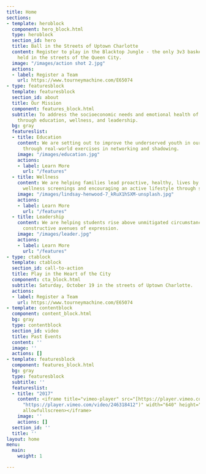```yaml
---
title: Home
sections:
- template: heroblock
  component: hero_block.html
  type: heroblock
  section_id: hero
  title: Ball in the Streets of Uptown Charlotte
  content: Register to play in the Blacktop Jungle - the only 3v3 basketball tournament
    held in the streets of the Queen City.
  image: "/images/action shot 2.jpg"
  actions:
  - label: Register a Team
    url: https://www.tourneymachine.com/E65074
- type: featuresblock
  template: featuresblock
  section_id: about
  title: Our Mission
  component: features_block.html
  subtitle: To address the socioeconomic needs and emotional health of our communities
    through education, wellness, and leadership.
  bg: gray
  featureslist:
  - title: Education
    content: We are setting out to improve the underserved youth in our communities
      through real-world exercises in networking and shadowing.
    image: "/images/education.jpg"
    actions:
    - label: Learn More
      url: "/features"
  - title: Wellness
    content: We are helping families lead proactive, healthy, lives by providing free
      wellness screenings and encouraging an active lifestyle through sports.
    image: "/images/lindsay-henwood-7_kRuX1hSXM-unsplash.jpg"
    actions:
    - label: Learn More
      url: "/features"
  - title: Leadership
    content: We are helping students rise above unmitigated circumstances through
      constructive avenues of expression.
    image: "/images/leader.jpg"
    actions:
    - label: Learn More
      url: "/features"
- type: ctablock
  template: ctablock
  section_id: call-to-action
  title: Play in the Heart of the City
  component: cta_block.html
  subtitle: Saturday, October 19 in the streets of Uptown Charlotte.
  actions:
  - label: Register a Team
    url: https://www.tourneymachine.com/E65074
- template: contentblock
  component: content_block.html
  bg: gray
  type: contentblock
  section_id: video
  title: Past Events
  content: ''
  image: ''
  actions: []
- template: featuresblock
  component: features_block.html
  bg: gray
  type: featuresblock
  subtitle: ''
  featureslist:
  - title: "2017"
    content: <iframe title="vimeo-player" src="[https://player.vimeo.com/video/246318412](https://player.vimeo.com/video/246318412
      "https://player.vimeo.com/video/246318412")" width="640" height="359" frameborder="0"
      allowfullscreen></iframe>
    image: ''
    actions: []
  section_id: ''
  title: ''
layout: home
menu:
  main:
    weight: 1

---
```

